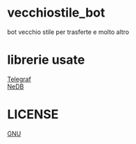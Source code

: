 # vecchiostile_bot

bot vecchio stile per trasferte e molto altro

# librerie usate

[Telegraf](https://github.com/telegraf/telegraf)  
[NeDB](https://github.com/louischatriot/nedb)

# LICENSE

[GNU](https://choosealicense.com/licenses/gpl-3.0/)
